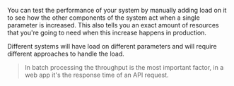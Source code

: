 You can test the performance of your system by manually adding load on it to see how the other components of the system act when a single parameter is increased. This also tells you an exact amount of resources that you're going to need when this increase happens in production.

Different systems will have load on different parameters and will require different approaches to handle the load.

> In batch processing the throughput is the most important factor, in a web app it's the response time of an API request.